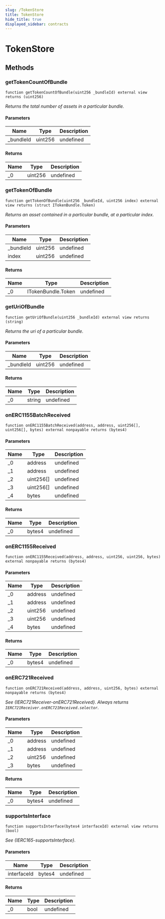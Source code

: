 ```yaml
---
slug: /TokenStore
title: TokenStore
hide_title: true
displayed_sidebar: contracts
---
```


# TokenStore

## Methods

### getTokenCountOfBundle

```solidity
function getTokenCountOfBundle(uint256 _bundleId) external view returns (uint256)
```

_Returns the total number of assets in a particular bundle._

#### Parameters

| Name       | Type    | Description |
| ---------- | ------- | ----------- |
| \_bundleId | uint256 | undefined   |

#### Returns

| Name | Type    | Description |
| ---- | ------- | ----------- |
| \_0  | uint256 | undefined   |

### getTokenOfBundle

```solidity
function getTokenOfBundle(uint256 _bundleId, uint256 index) external view returns (struct ITokenBundle.Token)
```

_Returns an asset contained in a particular bundle, at a particular index._

#### Parameters

| Name       | Type    | Description |
| ---------- | ------- | ----------- |
| \_bundleId | uint256 | undefined   |
| index      | uint256 | undefined   |

#### Returns

| Name | Type               | Description |
| ---- | ------------------ | ----------- |
| \_0  | ITokenBundle.Token | undefined   |

### getUriOfBundle

```solidity
function getUriOfBundle(uint256 _bundleId) external view returns (string)
```

_Returns the uri of a particular bundle._

#### Parameters

| Name       | Type    | Description |
| ---------- | ------- | ----------- |
| \_bundleId | uint256 | undefined   |

#### Returns

| Name | Type   | Description |
| ---- | ------ | ----------- |
| \_0  | string | undefined   |

### onERC1155BatchReceived

```solidity
function onERC1155BatchReceived(address, address, uint256[], uint256[], bytes) external nonpayable returns (bytes4)
```

#### Parameters

| Name | Type      | Description |
| ---- | --------- | ----------- |
| \_0  | address   | undefined   |
| \_1  | address   | undefined   |
| \_2  | uint256[] | undefined   |
| \_3  | uint256[] | undefined   |
| \_4  | bytes     | undefined   |

#### Returns

| Name | Type   | Description |
| ---- | ------ | ----------- |
| \_0  | bytes4 | undefined   |

### onERC1155Received

```solidity
function onERC1155Received(address, address, uint256, uint256, bytes) external nonpayable returns (bytes4)
```

#### Parameters

| Name | Type    | Description |
| ---- | ------- | ----------- |
| \_0  | address | undefined   |
| \_1  | address | undefined   |
| \_2  | uint256 | undefined   |
| \_3  | uint256 | undefined   |
| \_4  | bytes   | undefined   |

#### Returns

| Name | Type   | Description |
| ---- | ------ | ----------- |
| \_0  | bytes4 | undefined   |

### onERC721Received

```solidity
function onERC721Received(address, address, uint256, bytes) external nonpayable returns (bytes4)
```

_See {IERC721Receiver-onERC721Received}. Always returns `IERC721Receiver.onERC721Received.selector`._

#### Parameters

| Name | Type    | Description |
| ---- | ------- | ----------- |
| \_0  | address | undefined   |
| \_1  | address | undefined   |
| \_2  | uint256 | undefined   |
| \_3  | bytes   | undefined   |

#### Returns

| Name | Type   | Description |
| ---- | ------ | ----------- |
| \_0  | bytes4 | undefined   |

### supportsInterface

```solidity
function supportsInterface(bytes4 interfaceId) external view returns (bool)
```

_See {IERC165-supportsInterface}._

#### Parameters

| Name        | Type   | Description |
| ----------- | ------ | ----------- |
| interfaceId | bytes4 | undefined   |

#### Returns

| Name | Type | Description |
| ---- | ---- | ----------- |
| \_0  | bool | undefined   |
